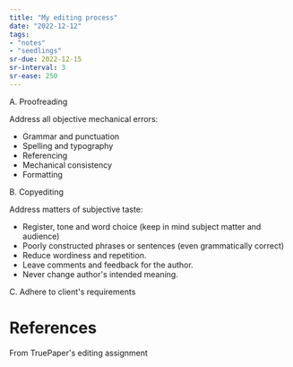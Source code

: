 ```yaml
---
title: "My editing process"
date: "2022-12-12"
tags:
- "notes"
- "seedlings"
sr-due: 2022-12-15
sr-interval: 3
sr-ease: 250
---
```


A. Proofreading

Address all objective mechanical errors:
- Grammar and punctuation
- Spelling and typography
- Referencing
- Mechanical consistency
- Formatting

B. Copyediting

Address matters of subjective taste:
- Register, tone and word choice (keep in mind subject matter and audience)
- Poorly constructed phrases or sentences (even grammatically correct)
- Reduce wordiness and repetition.
- Leave comments and feedback for the author.
- Never change author's intended meaning.

C. Adhere to client's requirements

# References

From TruePaper's editing assignment